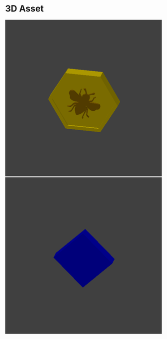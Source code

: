 # 3D Asset

![ApisToken|small](https://github.com/mir-one/3D-Assets/blob/master/ApisToken.gif)![Waves|small](https://github.com/mir-one/3D-Assets/blob/master/Waves.gif)

